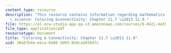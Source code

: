 ```yaml
---
content_type: resource
description: "This resource contains information regarding mathematics for computer\
  \ science: Coloring &connectivity: Chapter 11.7 \u2013 11.9."
file: https://ol-ocw-studio-app-qa.s3.amazonaws.com/courses/6-042j-mathematics-for-computer-science-spring-2015/30a57b4eeeca0a003d030e0cad926d7c_MIT6_042JS15_Session20.pdf
file_type: application/pdf
resourcetype: Document
title: "Coloring & Connectivity: Chapter 11.7 \u2013 11.9"
uid: 30a57b4e-eeca-0a00-3d03-0e0cad926d7c
---
```

